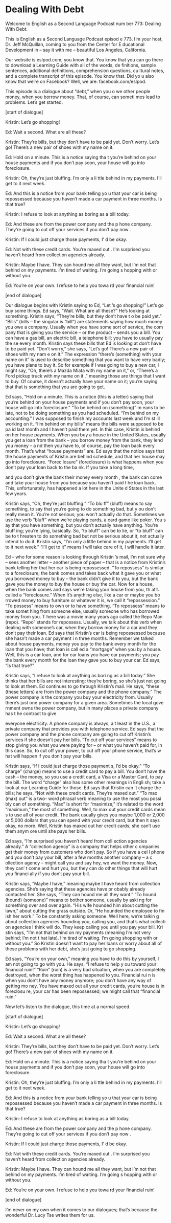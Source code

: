 # Dealing With Debt

Welcome to English as a Second Language Podcast num ber 773: Dealing With Debt.

This is English as a Second Language Podcast episod e 773.  I’m your host, Dr. Jeff McQuillan, coming to you from the Center for E ducational Development in – say it with me – beautiful Los Angeles, California.

Our website is eslpod.com; you know that.  You know  that you can go there to download a Learning Guide with all of the words, de finitions, sample sentences, additional definitions, comprehension questions, cu ltural notes, and a complete transcript of this episode.  You know that.  Did yo u also know that we’re on Facebook?  Well, we are: facebook.com/eslpod.

This episode is a dialogue about “debt,” when you o we other people money, when you borrow money.  That, of course, can someti mes lead to problems. Let’s get started.

[start of dialogue]

Kristin:  Let’s go shopping!

Ed:  Wait a second.  What are all these?

Kristin:  They’re bills, but they don’t have to be paid yet.  Don’t worry.  Let’s go! There’s a new pair of shoes with my name on it.

Ed:  Hold on a minute.  This is a notice saying tha t you’re behind on your house payments and if you don’t pay soon, your house will  go into foreclosure.

Kristin:  Oh, they’re just bluffing.  I’m only a li ttle behind in my payments.  I’ll get to it next week.

Ed:  And this is a notice from your bank telling yo u that your car is being repossessed because you haven’t made a car payment in three months.  Is that true?

Kristin:  I refuse to look at anything as boring as  a bill today.

Ed:  And these are from the power company and the p hone company.  They’re going to cut off your services if you don’t pay now .

 Kristin:  If I could just charge those payments, I’ d be okay.

Ed:  Not with these credit cards.  You’re maxed out .  I’m surprised you haven’t heard from collection agencies already.

Kristin:  Maybe I have.  They can hound me all they  want, but I’m not that  behind on my payments.  I’m tired of waiting.  I’m going s hopping with or without you.

Ed:  You’re on your own.  I refuse to help you towa rd your financial ruin!

[end of dialogue]

Our dialogue begins with Kristin saying to Ed, “Let ’s go shopping!”  Let’s go buy some things.  Ed says, “Wait.  What are all these?”   He’s looking at something. Kristin says, “They’re bills, but they don’t have t o be paid yet.”  “Bills” (bills – the singular is “bill”) are statements saying how much money you owe a company. Usually when you have some sort of service, the com pany that is giving you the service – or the product – sends you a bill.  You can have a gas bill, an electric bill, a telephone bill; you have to usually pay the se every month.  Kristin says these bills that Ed is looking at don’t have to be paid yet.  “Don’t worry,” she says, “Let’s go!  There’s a new pair of shoes with my nam e on it.”  The expression “there’s (something) with your name on it” is used to describe something that you want to have very badly; you have plans to buy it.  So for example if I was going to buy a new car, I might say, “Oh, there’s a Mazda  Miata with my name on it,” or, “There’s a Ford pickup truck with my name on it ,” meaning those are things that I want to buy.  Of course, it doesn’t actually  have your name on it; you’re saying that that is something that you are going to  get.

Ed says, “Hold on a minute.  This is a notice (this  is a letter) saying that you’re behind on your house payments and if you don’t pay soon, your house will go into foreclosure.”  “To be behind on (something)” m eans to be late, not to be doing something as you had scheduled.  “I’m behind on my accounting.”  I was supposed to finish my accounts last week and I’m st ill working on it.  “I’m behind on my bills” means the bills were supposed to be pa id last month and I haven’t paid them yet.  In this case, Kristin is behind on her house payments.  When you buy a house in the United States, usually you get a  loan from the bank – you borrow money from the bank, they lend you money – a nd then you have to, of course, pay the loan back every month.  That’s what  “house payments” are.  Ed says that the notice says that the house payments of Kristin are behind schedule, and that her house may go into foreclosure.  “Forec losure” (foreclosure) is what happens when you don’t pay your loan back to the ba nk.  If you take a long time,

and you don’t give the bank their money every month , the bank can come and take your house from you because you haven’t paid t he loan back.  This, unfortunately, has happened a lot here in the Unite d States in the last few years.

Kristin says, “Oh, they’re just bluffing.”  “To blu ff” (bluff) means to say something, to say that you’re going to do something bad, but y ou don’t really mean it.  You’re not serious; you won’t actually do that.  Sometimes  we use the verb “bluff” when we’re playing cards, a card game like poker.  You s ay that you have something, but you don’t actually have anything.  You’re bluff ing; you’re lying, basically.  So, “to bluff” can be to lie, or “to bluff” can be to t hreaten to do something bad but not be serious about it, not actually intend to do it.  Kristin says, “I’m only a little behind in my payments.  I’ll get to it next week.”  “I’ll get to it” means I will take care of it, I will handle it later.

Ed – who for some reason is looking through Kristin ’s mail, I’m not sure why – sees another letter – another piece of paper – that  is a notice from Kristin’s bank telling her that her car is being repossessed.  “To  repossess” is similar to a foreclosure; the bank comes and takes back what it gave you or what you borrowed money to buy – the bank didn’t give it to you, but the bank gave you the money to buy the house or buy the car.  Now for  a house, when the bank comes and says we’re taking your house from you, th at’s called a “foreclosure.” When it’s anything else, like a car or maybe you bo rrowed money to buy furniture or whatever it is, we call it “repossession.”  “To possess” means to own or to have something.  “To repossess” means to take somet hing from someone else, usually someone who has borrowed money from you.  T here was a movie many years ago called the Repo Man  (repo).  “Repo” stands for repossess.  Usually, we talk about this verb when dealing with someone’s  car, when they borrow money for a car and they don’t pay their loan.  Ed says that Kristin’s car is being repossessed because she hasn’t made a car payment i n three months. Remember we talked about house payments, money you pay to the bank every month for the loan that you have; that loan is call ed a “mortgage” when you by a house.  Well, this is a car loan, and for car loans  you have car payments; you pay the bank every month for the loan they gave you to buy your car.  Ed says, “Is that true?”

Kristin says, “I refuse to look at anything as bori ng as a bill today.”  She thinks that her bills are not interesting; they’re boring,  so she’s just not going to look at them.  Ed continues to go through Kristin’s mail.  He says, “these (these letters) are from the power company and the phone company.”  The power company is the company you buy your electricity from.  Usually  there’s just one power company for a given area.  Sometimes the local gove rnment owns the power company, but in many places a private company has t he contract to give

everyone electricity.  A phone company is always, a t least in the U.S., a private company that provides you with telephone service.  Ed says that the power company and the phone company are going to cut off Kristin’s services if she doesn’t pay her bills.  “To cut off your services” means to stop giving you what you were paying for – or what you haven’t paid for,  in this case.  So, to cut off your power, to cut off your phone service, that’s w hat will happen if you don’t pay your bills.

Kristin says, “If I could just charge those payment s, I’d be okay.”  “To charge” (charge) means to use a credit card to pay a bill.  You don’t have the cash – the money, so you use a credit card, a Visa or a Master Card, to pay the bill.  The word “charge” also has some other meanings in Engli sh; take a look at our Learning Guide for those.  Ed says that Kristin can ’t charge the bills; he says, “Not with these credit cards.  They’re maxed out.”  “To max (max) out” is a two- word phrasal verb meaning to use the most you possi bly can of something. “Max” is short for “maximize,” it’s related to the word “maximum,” the most of something.  Well, to max out your credit cards mean s to use all of your credit. The bank usually gives you maybe 1,000 or 2,000 or 5,000 dollars that you can spend with your credit card, but then it says okay,  no more.  Well, Kristin has maxed out her credit cards; she can’t use them anym ore until she pays her bills.

Ed says, “I’m surprised you haven’t heard from coll ection agencies already.”  A “collection agency” is a company that helps other c ompanies get their money from customers who don’t pay.  So if you have a cel l phone and you don’t pay your bill, after a few months another company – a c ollection agency – might call you and say hey, we want the money.  Now, they can’ t come and hurt you, but they can do other things that will hurt you financi ally if you don’t pay your bill.

Kristin says, “Maybe I have,” meaning maybe I have heard from collection agencies.  She’s saying that these agencies have pr obably already contacted her.  She says, “They can hound me all they want.”  “To hound (hound) (someone)” means to bother someone, usually by aski ng for something over and over again.  “His wife hounded him about cutting the lawn,” about cutting the grass outside.  Or, “He hounded the employee to fin ish her work.”  To be constantly asking someone.  Well here, we’re talkin g about collection agencies hounding you, calling you, and that’s what collecti on agencies I think will do. They keep calling you until you pay your bill.  Kri stin says, “I’m not that  behind on my payments (meaning I’m not very behind; I’m not t hat late).  I’m tired of waiting.  I’m going shopping with or without you.”  So Kristin doesn’t want to pay her loans or worry about all of these problems with  her debt, she’s just going to go shopping.

Ed says, “You’re on your own,” meaning you have to do this by yourself, I am not going to go with you.  He says, “I refuse to help y ou toward your financial ruin!” “Ruin” (ruin) is a very bad situation, when you are  completely destroyed, when the worst thing has happened to you.  Financial rui n is when you don’t have any money anymore; you don’t have any way of getting mo ney.  You have maxed out all your credit cards, you’re house is in foreclosu re, your car has been repossessed; we might call that “financial ruin.”

Now let’s listen to the dialogue, this time at a normal speed.

[start of dialogue]

Kristin:  Let’s go shopping!

Ed:  Wait a second.  What are all these?

Kristin:  They’re bills, but they don’t have to be paid yet.  Don’t worry.  Let’s go! There’s a new pair of shoes with my name on it.

Ed:  Hold on a minute.  This is a notice saying tha t you’re behind on your house payments and if you don’t pay soon, your house will  go into foreclosure.

Kristin:  Oh, they’re just bluffing.  I’m only a li ttle behind in my payments.  I’ll get to it next week.

Ed:  And this is a notice from your bank telling yo u that your car is being repossessed because you haven’t made a car payment in three months.  Is that true?

Kristin:  I refuse to look at anything as boring as  a bill today.

Ed:  And these are from the power company and the p hone company.  They’re going to cut off your services if you don’t pay now .

Kristin:  If I could just charge those payments, I’ d be okay.

Ed:  Not with these credit cards.  You’re maxed out .  I’m surprised you haven’t heard from collection agencies already.

Kristin:  Maybe I have.  They can hound me all they  want, but I’m not that  behind on my payments.  I’m tired of waiting.  I’m going s hopping with or without you.

 Ed:  You’re on your own.  I refuse to help you towa rd your financial ruin!

[end of dialogue]

I’m never on my own when it comes to our dialogues;  that’s because the wonderful Dr. Lucy Tse writes them for us.





